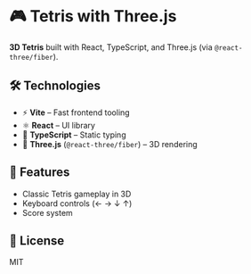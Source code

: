 # 🎮 Tetris with Three.js

**3D Tetris** built with React, TypeScript, and Three.js (via `@react-three/fiber`).

## 🛠 Technologies

- ⚡ **Vite** – Fast frontend tooling
- ⚛️ **React** – UI library
- 📘 **TypeScript** – Static typing
- 🎨 **Three.js** (`@react-three/fiber`) – 3D rendering

## 🚀 Features

- Classic Tetris gameplay in 3D
- Keyboard controls (← → ↓ ↑)
- Score system

## 📄 License

MIT
